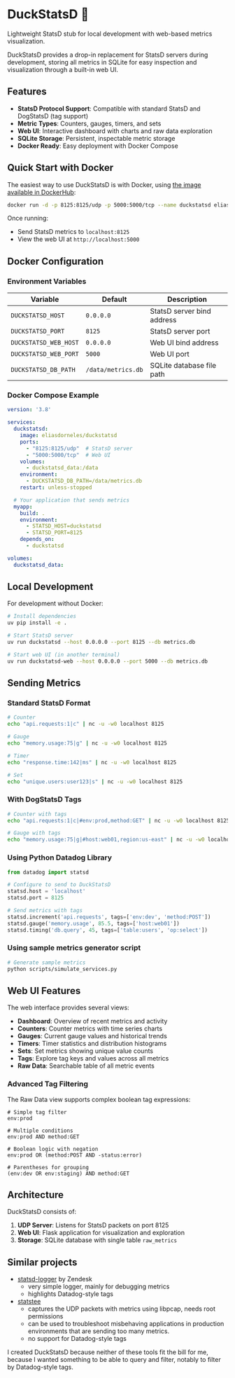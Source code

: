 # DuckStatsD 🦆

Lightweight StatsD stub for local development with web-based metrics visualization.

DuckStatsD provides a drop-in replacement for StatsD servers during
development, storing all metrics in SQLite for easy inspection and
visualization through a built-in web UI.

## Features

- **StatsD Protocol Support**: Compatible with standard StatsD and DogStatsD (tag support)
- **Metric Types**: Counters, gauges, timers, and sets
- **Web UI**: Interactive dashboard with charts and raw data exploration
- **SQLite Storage**: Persistent, inspectable metric storage
- **Docker Ready**: Easy deployment with Docker Compose

## Quick Start with Docker

The easiest way to use DuckStatsD is with Docker, using [the image available
in DockerHub](https://hub.docker.com/r/eliasdorneles/duckstatsd):

```bash
docker run -d -p 8125:8125/udp -p 5000:5000/tcp --name duckstatsd eliasdorneles/duckstatsd
```

Once running:
- Send StatsD metrics to `localhost:8125`
- View the web UI at `http://localhost:5000`

## Docker Configuration

### Environment Variables

| Variable | Default | Description |
|----------|---------|-------------|
| `DUCKSTATSD_HOST` | `0.0.0.0` | StatsD server bind address |
| `DUCKSTATSD_PORT` | `8125` | StatsD server port |
| `DUCKSTATSD_WEB_HOST` | `0.0.0.0` | Web UI bind address |
| `DUCKSTATSD_WEB_PORT` | `5000` | Web UI port |
| `DUCKSTATSD_DB_PATH` | `/data/metrics.db` | SQLite database file path |

### Docker Compose Example

```yaml
version: '3.8'

services:
  duckstatsd:
    image: eliasdorneles/duckstatsd
    ports:
      - "8125:8125/udp"  # StatsD server
      - "5000:5000/tcp"  # Web UI
    volumes:
      - duckstatsd_data:/data
    environment:
      - DUCKSTATSD_DB_PATH=/data/metrics.db
    restart: unless-stopped

  # Your application that sends metrics
  myapp:
    build: .
    environment:
      - STATSD_HOST=duckstatsd
      - STATSD_PORT=8125
    depends_on:
      - duckstatsd

volumes:
  duckstatsd_data:
```

## Local Development

For development without Docker:

```bash
# Install dependencies
uv pip install -e .

# Start StatsD server
uv run duckstatsd --host 0.0.0.0 --port 8125 --db metrics.db

# Start web UI (in another terminal)
uv run duckstatsd-web --host 0.0.0.0 --port 5000 --db metrics.db
```

## Sending Metrics

### Standard StatsD Format

```bash
# Counter
echo "api.requests:1|c" | nc -u -w0 localhost 8125

# Gauge
echo "memory.usage:75|g" | nc -u -w0 localhost 8125

# Timer
echo "response.time:142|ms" | nc -u -w0 localhost 8125

# Set
echo "unique.users:user123|s" | nc -u -w0 localhost 8125
```

### With DogStatsD Tags

```bash
# Counter with tags
echo "api.requests:1|c|#env:prod,method:GET" | nc -u -w0 localhost 8125

# Gauge with tags
echo "memory.usage:75|g|#host:web01,region:us-east" | nc -u -w0 localhost 8125
```

### Using Python Datadog Library

```python
from datadog import statsd

# Configure to send to DuckStatsD
statsd.host = 'localhost'
statsd.port = 8125

# Send metrics with tags
statsd.increment('api.requests', tags=['env:dev', 'method:POST'])
statsd.gauge('memory.usage', 85.5, tags=['host:web01'])
statsd.timing('db.query', 45, tags=['table:users', 'op:select'])
```

### Using sample metrics generator script

```bash
# Generate sample metrics
python scripts/simulate_services.py
```


## Web UI Features

The web interface provides several views:

- **Dashboard**: Overview of recent metrics and activity
- **Counters**: Counter metrics with time series charts
- **Gauges**: Current gauge values and historical trends
- **Timers**: Timer statistics and distribution histograms
- **Sets**: Set metrics showing unique value counts
- **Tags**: Explore tag keys and values across all metrics
- **Raw Data**: Searchable table of all metric events

### Advanced Tag Filtering

The Raw Data view supports complex boolean tag expressions:

```
# Simple tag filter
env:prod

# Multiple conditions
env:prod AND method:GET

# Boolean logic with negation
env:prod OR (method:POST AND -status:error)

# Parentheses for grouping
(env:dev OR env:staging) AND method:GET
```

## Architecture

DuckStatsD consists of:

1. **UDP Server**: Listens for StatsD packets on port 8125
2. **Web UI**: Flask application for visualization and exploration
3. **Storage**: SQLite database with single table `raw_metrics`

## Similar projects

* [statsd-logger](https://github.com/zendesk/statsd-logger) by Zendesk
  * very simple logger, mainly for debugging metrics
  * highlights Datadog-style tags
* [statstee](https://github.com/rodaine/statstee)
  * captures the UDP packets with metrics using libpcap, needs root permissions
  * can be used to troubleshoot misbehaving applications in production environments that are sending too many metrics.
  * no support for Datadog-style tags

I created DuckStatsD because neither of these tools fit the bill for me, because I wanted something to be able to query and filter, notably to filter by Datadog-style tags.
